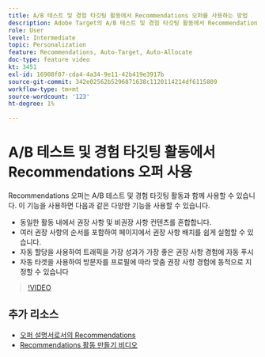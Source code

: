 ```yaml
---
title: A/B 테스트 및 경험 타깃팅 활동에서 Recommendations 오퍼를 사용하는 방법
description: Adobe Target의 A/B 테스트 및 경험 타깃팅 활동에서 Recommendations 오퍼를 사용하는 방법을 알아봅니다.
role: User
level: Intermediate
topic: Personalization
feature: Recommendations, Auto-Target, Auto-Allocate
doc-type: feature video
kt: 3451
exl-id: 16908f07-cda4-4a34-9e11-42b419e3917b
source-git-commit: 342e02562b5296871638c1120114214df6115809
workflow-type: tm+mt
source-wordcount: '123'
ht-degree: 1%

---
```


# A/B 테스트 및 경험 타깃팅 활동에서 Recommendations 오퍼 사용

Recommendations 오퍼는 A/B 테스트 및 경험 타깃팅 활동과 함께 사용할 수 있습니다. 이 기능을 사용하면 다음과 같은 다양한 기능을 사용할 수 있습니다.

* 동일한 활동 내에서 권장 사항 및 비권장 사항 컨텐츠를 혼합합니다.
* 여러 권장 사항의 순서를 포함하여 페이지에서 권장 사항 배치를 쉽게 실험할 수 있습니다.
* 자동 할당을 사용하여 트래픽을 가장 성과가 가장 좋은 권장 사항 경험에 자동 푸시
* 자동 타겟을 사용하여 방문자를 프로필에 따라 맞춤 권장 사항 경험에 동적으로 지정할 수 있습니다

>[!VIDEO](https://video.tv.adobe.com/v/28878?quality=12)

## 추가 리소스

* [오퍼 설명서로서의 Recommendations](https://experienceleague.adobe.com/docs/target/using/recommendations/recommendations-as-an-offer.html?lang=en)
* [Recommendations 활동 만들기 비디오](create-a-recommendations-activity.md)

